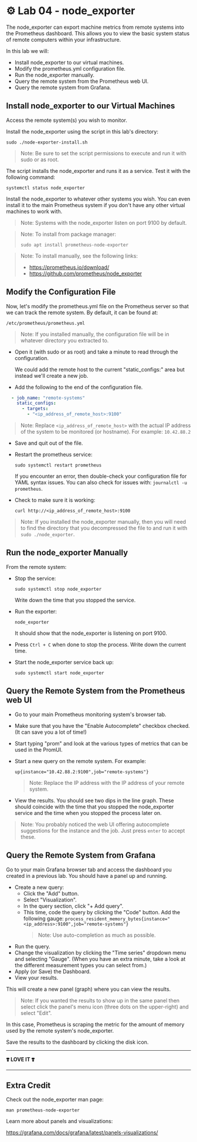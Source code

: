 # ⚙️ Lab 04 - node_exporter

The node_exporter can export machine metrics from remote systems into the Prometheus dashboard. This allows you to view the basic system status of remote computers within your infrastructure.

In this lab we will:

- Install node_exporter to our virtual machines.
- Modify the prometheus.yml configuration file.
- Run the node_exporter manually.
- Query the remote system from the Prometheus web UI.
- Query the remote system from Grafana.

## Install node_exporter to our Virtual Machines

Access the remote system(s) you wish to monitor.

Install the node_exporter using the script in this lab's directory:

`sudo ./node-exporter-install.sh`

> Note: Be sure to set the script permissions to execute and run it with sudo or as root.

The script installs the node_exporter and runs it as a service. Test it with the following command:

`systemctl status node_exporter`

Install the node_exporter to whatever other systems you wish. You can even install it to the main Prometheus system if you don't have any other virtual machines to work with.

> Note: Systems with the node_exporter listen on port 9100 by default.

> Note: To install from package manager:
>
>   `sudo apt install prometheus-node-exporter`

> Note: To install manually, see the following links:
> - https://prometheus.io/download/
> - https://github.com/prometheus/node_exporter 

## Modify the Configuration File

Now, let's modify the prometheus.yml file on the Prometheus server so that we can track the remote system. By default, it can be found at:

`/etc/prometheus/prometheus.yml`

> Note: If you installed manually, the configuration file will be in whatever directory you extracted to.

- Open it (with sudo or as root) and take a minute to read through the configuration.

  We could add the remote host to the current "static_configs:" area but instead we'll create a new job.

- Add the following to the end of the configuration file.

```yaml
  - job_name: "remote-systems"
    static_configs:
      - targets: 
        - "<ip_address_of_remote_host>:9100"
```

> Note: Replace `<ip_address_of_remote_host>` with the actual IP address of the system to be monitored (or hostname). For example:
> `10.42.88.2`

- Save and quit out of the file.
- Restart the prometheus service:

  `sudo systemctl restart prometheus`

  If you encounter an error, then double-check your configuration file for YAML syntax issues. You can also check for issues with: `journalctl -u prometheus`.

- Check to make sure it is working:

  `curl http://<ip_address_of_remote_host>:9100`

> Note: If you installed the node_exporter manually, then you will need to find the directory that you decompressed the file to and run it with `sudo ./node_exporter`.

## Run the node_exporter Manually

From the remote system:

- Stop the service:

  `sudo systemctl stop node_exporter`

  Write down the time that you stopped the service.

- Run the exporter:

  `node_exporter`

  It should show that the node_exporter is listening on port 9100.

- Press `Ctrl + C` when done to stop the process. Write down the current time.
- Start the node_exporter service back up:

  `sudo systemctl start node_exporter`

## Query the Remote System from the Prometheus web UI

- Go to your main Prometheus monitoring system's browser tab.
- Make sure that you have the "Enable Autocomplete" checkbox checked. (It can save you a lot of time!)
- Start typing "prom" and look at the various types of metrics that can be used in the PromUI.
- Start a new query on the remote system. For example:

  `up{instance="10.42.88.2:9100",job="remote-systems"}`

  > Note: Replace the IP address with the IP address of your remote system.

- View the results. You should see two dips in the line graph. These should coincide with the time that you stopped the node_exporter service and the time when you stopped the process later on.

> Note: You probably noticed the web UI offering autocomplete suggestions for the instance and the job. Just press `enter` to accept these.

## Query the Remote System from Grafana

Go to your main Grafana browser tab and access the dashboard you created in a previous lab. You should have a panel up and running.

- Create a new query:  
  - Click the "Add" button.
  - Select "Visualization".
  - In the query section, click "+ Add query".
  - This time, code the query by clicking the "Code" button. Add the following gauge:
    `process_resident_memory_bytes{instance="<ip_address>:9100",job="remote-systems"}`
    > Note: Use auto-completion as much as possible.
- Run the query.
- Change the visualization by clicking the "Time series" dropdown menu and selecting "Gauge". (When you have an extra minute, take a look at the different measurement types you can select from.)
- Apply (or Save) the Dashboard.
- View your results.

This will create a new panel (graph) where you can view the results.

> Note: If you wanted the results to show up in the same panel then select click the panel's menu icon (three dots on the upper-right) and select "Edit".

In this case, Prometheus is scraping the metric for the amount of memory used by the remote system's node_exporter.

Save the results to the dashboard by clicking the disk icon.

---

**❣️ LOVE IT ❣️**

---

## Extra Credit

Check out the node_exporter man page:

`man prometheus-node-exporter`

Learn more about panels and visualizations:

https://grafana.com/docs/grafana/latest/panels-visualizations/
